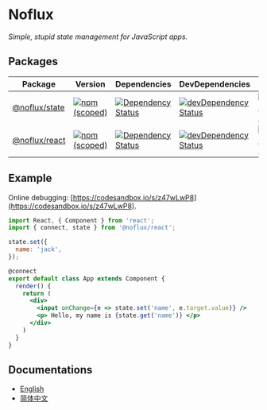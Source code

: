# Noflux

*Simple, stupid state management for JavaScript apps.*

## Packages

| Package | Version | Dependencies | DevDependencies | Build |
|--------|-------|------------|----------|----------|
| [@noflux/state](https://github.com/nofluxjs/noflux-state) | [![npm (scoped)](https://img.shields.io/npm/v/@noflux/state.svg?maxAge=86400)](https://www.npmjs.com/package/@noflux/state) | [![Dependency Status](https://david-dm.org/nofluxjs/noflux-state.svg)](https://david-dm.org/nofluxjs/noflux-state) | [![devDependency Status](https://david-dm.org/nofluxjs/noflux-state/dev-status.svg)](https://david-dm.org/nofluxjs/noflux-state?type=dev) | [![Build Status](https://travis-ci.org/nofluxjs/noflux-state.svg?branch=next)](https://travis-ci.org/nofluxjs/noflux-state) |
| [@noflux/react](https://github.com/nofluxjs/noflux-react) | [![npm (scoped)](https://img.shields.io/npm/v/@noflux/react.svg?maxAge=86400)](https://www.npmjs.com/package/@noflux/react) | [![Dependency Status](https://david-dm.org/nofluxjs/noflux-react.svg)](https://david-dm.org/nofluxjs/noflux-react) | [![devDependency Status](https://david-dm.org/nofluxjs/noflux-react/dev-status.svg)](https://david-dm.org/nofluxjs/noflux-react?type=dev) | [![Build Status](https://travis-ci.org/nofluxjs/noflux-react.svg?branch=next)](https://travis-ci.org/nofluxjs/noflux-react) |

## Example

Online debugging: [https://codesandbox.io/s/z47wLwP8](https://codesandbox.io/s/z47wLwP8).

```jsx
import React, { Component } from 'react';
import { connect, state } from '@noflux/react';

state.set({
  name: 'jack',
});

@connect
export default class App extends Component {
  render() {
    return (
      <div>
        <input onChange={e => state.set('name', e.target.value)} />
        <p> Hello, my name is {state.get('name')} </p>
      </div>
    )
  }
}
```

## Documentations

* [English](https://noflux.js.org/en/)
* [简体中文](https://noflux.js.org/zh/)
